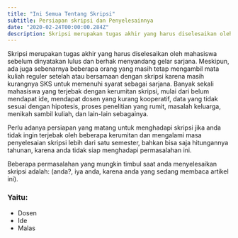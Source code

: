 ```yaml
---
title: "Ini Semua Tentang Skripsi"
subtitle: Persiapan skripsi dan Penyelesainnya
date: "2020-02-24T00:00:00.284Z"
description: Skripsi merupakan tugas akhir yang harus diselesaikan oleh mahasiswa sebelum dinyatakan lulus dan berhak menyandang gelar sarjana.
---
```


Skripsi merupakan tugas akhir yang harus diselesaikan oleh mahasiswa sebelum dinyatakan lulus dan berhak menyandang gelar sarjana. Meskipun, ada juga sebenarnya beberapa orang yang masih tetap mengambil mata kuliah reguler setelah atau bersamaan dengan skripsi karena masih kurangnya SKS untuk memenuhi syarat sebagai sarjana. Banyak sekali mahasiswa yang terjebak dengan kerumitan skripsi, mulai dari belum mendapat ide, mendapat dosen yang kurang kooperatif, data yang tidak sesuai dengan hipotesis, proses penelitian yang rumit, masalah keluarga, menikah sambil kuliah, dan lain-lain sebagainya.

Perlu adanya persiapan yang matang untuk menghadapi skripsi jika anda tidak ingin terjebak oleh beberapa kerumitan dan mengalami masa penyelesaian skripsi lebih dari satu semester, bahkan bisa saja hitungannya tahunan, karena anda tidak siap menghadapi permasalahan ini.

Beberapa permasalahan yang mungkin timbul saat anda menyelesaikan skripsi adalah: (anda?, iya anda, karena anda yang sedang membaca artikel ini).

### Yaitu:

- Dosen
- Ide
- Malas
